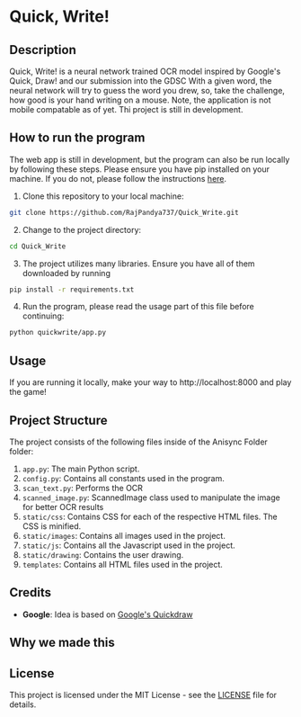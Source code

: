 # Quick, Write!

## Description

Quick, Write! is a neural network trained OCR model inspired by Google's Quick, Draw! and our submission into the GDSC With a given word, the neural network will try to guess the word you drew, so, take the challenge, how good is your hand writing on a mouse. Note, the application is not mobile compatable as of yet. Thi project is still in development. 

## How to run the program

The web app is still in development, but the program can also be run locally by following these steps. Please ensure you have pip installed on your machine. If you do not, please follow the instructions [here](https://pip.pypa.io/en/stable/installing/).

1. Clone this repository to your local machine:

```bash
git clone https://github.com/RajPandya737/Quick_Write.git
```

2. Change to the project directory:

```bash
cd Quick_Write
```

3. The project utilizes many libraries. Ensure you have all of them downloaded by running

```bash
pip install -r requirements.txt
```

4. Run the program, please read the usage part of this file before continuing:

```bash
python quickwrite/app.py
```

## Usage

If you are running it locally, make your way to http://localhost:8000 and play the game!

## Project Structure
The project consists of the following files inside of the Anisync Folder folder:

1. `app.py`: The main Python script.
2. `config.py`: Contains all constants used in the program.
3. `scan_text.py`: Performs the OCR
4. `scanned_image.py`: ScannedImage class used to manipulate the image for better OCR results
5. `static/css`: Contains CSS for each of the respective HTML files. The CSS is minified.
6. `static/images`: Contains all images used in the project.
7. `static/js`: Contains all the Javascript used in the project.
8. `static/drawing`: Contains the user drawing.
9. `templates`: Contains all HTML files used in the project.


## Credits
- **Google**: Idea is based on [Google's Quickdraw](https://quickdraw.withgoogle.com/)


## Why we made this



## License

This project is licensed under the MIT License - see the [LICENSE](LICENSE) file for details.
